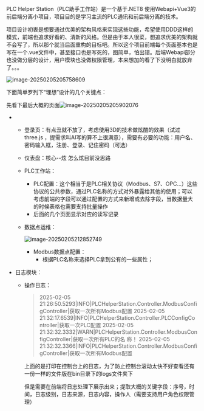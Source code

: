 PLC Helper Station（PLC助手工作站）是一个基于.NET8 使用Webapi+Vue3的前后端分离小项目，项目目的是学习主流的PLC通讯和前后端分离的技术。

项目设计初衷是想要通过优美的架构风格来实现这些功能，希望使用DDD这样的模式，前端也追求好看的、清新的风格。但是由于本人很菜，想追求优美的架构就不会写了，所以那个就当后面重构的目标吧。所以这个项目前端每个页面基本也是写在一个.vue文件中，甚至接口也是写死的，图简单，怕出错。后端Webapi部分也没做分层的设计，用户模块也没做权限管理，本来想加的看了下没明白就放弃了。。。

![image-20250205205758609](C:\Users\nanfengqaq\AppData\Roaming\Typora\typora-user-images\image-20250205205758609.png)

下面简单罗列下“理想”设计的几个关键点：

先看下最后大概的页面![image-20250205205902076](C:\Users\nanfengqaq\AppData\Roaming\Typora\typora-user-images\image-20250205205902076.png)

   * * 登录页：有点丑就不放了，考虑使用3D的技术做炫酷的效果（试过three.js ，提需求叫AI写的算不上很满意），需要有必要的功能：用户名、密码输入框，注册、登录、记住密码（可选）

     * 仪表盘：核心--炫  怎么炫目前没思路

     * PLC工作站：

       *   PLC配置：这个相当于是PLC相关协议（Modbus、S7、OPC...）这些协议的公共参数，通过PLC名称的方式对外暴露给其他的使用；可以考虑前端的字段可以通过配置的方式来新增或去除字段，当数据量大的时候表格也需要支持批量操作
       *   后面的几个页面显示对应的读写记录

     * 数据点运维：

       ![image-20250205212852749](C:\Users\nanfengqaq\AppData\Roaming\Typora\typora-user-images\image-20250205212852749.png)

       *   Modbus数据点配置：
           *   根据PLC名称来选择PLC拿到公有的一些属性；

   * 日志模块：

     * 操作日志：

       > 2025-02-05 21:26:50.5293|INFO|PLCHelperStation.Controller.ModbusConfigController|获取一次所有Modbus配置
       > 2025-02-05 21:32:17.6539|INFO|PLCHelperStation.Controller.PLCConfigController|获取一次PLC配置
       > 2025-02-05 21:32:32.3332|WARN|PLCHelperStation.Controller.ModbusConfigController|获取一次所有PLC的名 称！
       > 2025-02-05 21:32:32.3366|INFO|PLCHelperStation.Controller.ModbusConfigController|获取一次所有Modbus配置

       上面的是打印在控制台上的日志，为了防止控制台滚动太快不好查看还有一份一样的文件版在bin目录下的logs文件夹下

       但是需要在前端将日志处理下展示出来；提取大概的关键字段：序号，时间，日志级别，日志来源，日志内容，操作人（需要支持用户角色权限管理）